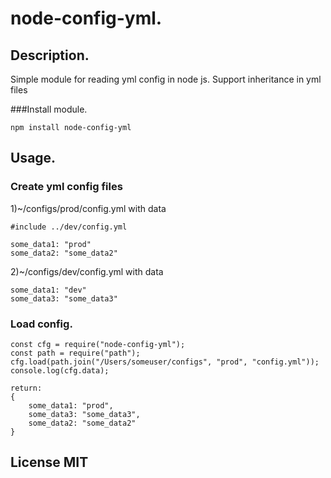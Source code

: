 # node-config-yml.
## Description.
Simple module for reading yml config in node js. Support inheritance in yml files

###Install module.
```
npm install node-config-yml
```

## Usage.

### Create yml config files
1)~/configs/prod/config.yml with data
```
#include ../dev/config.yml

some_data1: "prod"
some_data2: "some_data2"

```

2)~/configs/dev/config.yml with data

```
some_data1: "dev"
some_data3: "some_data3"
```

### Load config.
```
const cfg = require("node-config-yml");
const path = require("path");
cfg.load(path.join("/Users/someuser/configs", "prod", "config.yml"));
console.log(cfg.data);

return:
{
    some_data1: "prod",
    some_data3: "some_data3",
    some_data2: "some_data2"
}
```

## License MIT